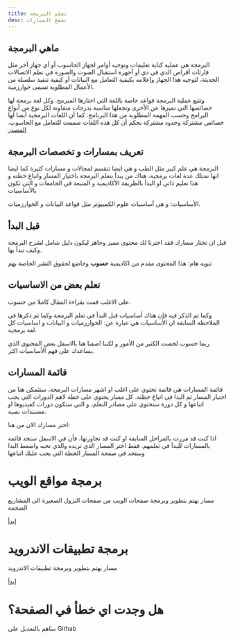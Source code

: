 ```yaml
---
title: تعلم البرمجة
desc: تصفح المسارات
---
```


## ماهي البرمجة
البرمجة هي عملية كتابة تعليمات وتوجيه أوامر لجهاز الحاسوب أو أي جهاز آخر مثل قارئات أقراص الدي في دي أو أجهزة استقبال الصوت والصورة في نظم الاتصالات الحديثة، لتوجيه هذا الجهاز وإعلامه بكيفية التعامل مع البيانات أو كيفية تنفيذ سلسلة من الأعمال المطلوبة تسمى خوارزمية.

وتتبع عملية البرمجة قواعد خاصة باللغة التي اختارها المبرمج. وكل لغة برمجة لها خصائصها التي تميزها عن الأخرى وتجعلها مناسبة بدرجات متفاوتة لكل نوع من أنواع البرامج وحسب المهمة المطلوبة من هذا البرنامج. كما أن اللغات البرمجية أيضا لها خصائص مشتركة وحدود مشتركة بحكم أن كل هذه اللغات صممت للتعامل مع الحاسوب.
 [المصدر](https://ar.wikipedia.org/wiki/%D8%A8%D8%B1%D9%85%D8%AC%D8%A9)

## تعريف بمسارات و تخصصات البرمجة
البرمجة هي علم كبير مثل الطب و هي ايضا تنقسم لمجالات و مسارات كثيرة كما ايضا انها تمتلك عدة لغات برمجية، هناك من يبدأ بتعلم البرمجة باختيار المسار واتباع خطته و هذا تعليم ذاتي او البدأ بالطريقة الأكاديمية و المتبعة في الجامعات و التي تكون بالأساسيات

<Note>
  الأساسيات: و هي أساسيات علوم الكمبيوتر مثل قواعد البيانات و الخوارزميات.
</Note>

## قبل البدأ
قبل ان تختار مسارك فقد اخترنا لك محتوى مميز وجاهز ليكون دليل شامل لشرح البرمجة وكيف تبدأ بها.

<Alert>

  تنويه هام: هذا المحتوى مقدم من اكاديمية **حسوب** وخاضع لحقوق النشر الخاصة بهم
  
 </Alert>

<HsoubProgramming></HsoubProgramming>

## تعلم بعض من الاساسيات

على الاغلب قمت بقراءة المقال كاملا من حسوب.

وكما تم الذكر فيه فإن هناك أساسيات قبل البدأ في تعلم البرمجة وكما تم ذكرها في الملاحظة السابقة ان الأساسيات هي عبارة عن: الخوارزميات و البيانات و اساسيات كل لغة برمجية.

ربما حسوب لخصت الكثير من الأمور و لكننا اضفنا هنا بالاسفل بعض المحتوى الذي يساعدك على فهم الأساسيات اكثر.

<Basiccourses></Basiccourses>


## قائمة المسارات

قائمة المسارات هي قائمة تحتوي على اغلب او اشهر مسارات البرمجة، ستتمكن هنا من اختيار المسار ثم البدا في اتباع خطته. كل مسار يحتوي على خطة لاهم الدورات التي يجب اتباعها و كل دورة ستحتوي على مصادر التعلم، و التي ستكون دورات كفيديوها او مستندات نصية.

اختر مسارك الان من هنا:

<Note>
  اذا كنت قد مررت بالمراحل السابقة او كنت قد تجاوزتها، فأن في الاسفل ستجد قائمة بالمسارات للبدأ في تعلمهم. فقط اختر المسار الذي تريده والذي تحبه واضغط البدا وستجد في صفحة المسار الخطة التي يجب عليك اتباعها
</Note>

<TagLink>

# برمجة مواقع الويب
مسار يهتم بتطوير وبرمجة صفحات الويب من صفحات النزول الصغيرة الى المشاريع الضخمة

[إبدأ](/programming/learn_web_front/)

</TagLink>

<TagLink>

# برمجة تطبيقات الاندرويد
مسار يهتم بتطوير وبرمجة تطبيقات الاندرويد

[إبدأ](/programming/learn_android/)

</TagLink>

<ToLink link="https://github.com/marj3i/marj3i.github.io/blob/main/content/programming/tracks.md">

# هل وجدت اي خطأ في الصفحة؟
ساهم بالتعديل على Githab

</ToLink>